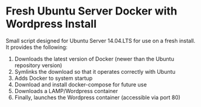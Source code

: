 <h1>Fresh Ubuntu Server Docker with Wordpress Install</h1>
Small script designed for Ubuntu Server 14.04.LTS for use on a fresh install. It provides the following:
<ol>
<li>Downloads the latest version of Docker (newer than the Ubuntu repository version)</li>
<li>Symlinks the download so that it operates correctly with Ubuntu</li>
<li>Adds Docker to system startup</li>
<li>Download and install docker-compose for future use</li>
<li>Downloads a LAMP/Wordpress container</li>
<li>Finally, launches the Wordpress container (accessible via port 80)</li>
</ol>


